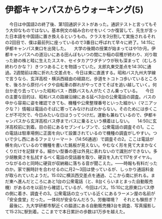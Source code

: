 # 伊都キャンパスからウォーキング(5)

<div class="section">　今日は中国語2の終了後、第1回通訳テストがあった。通訳テストと言ってもそう大仰なものではない。基本例文の組み合わせをいくつか復習して、先生が言った日本語を中国語に置き換えるというもの。クラスを3分割して実施されるそれの2回目で、僕は最前列に座っているので3番目に呼ばれて早々に終了。14:15に伊都キャンパス東口を出発した。 　大学の後期の授業が始まってはや1か月。伊都キャンパスへの道沿いにある田んぼもいつの間にか稲の収穫が終わり、刈り取った跡の株と畦に生えたススキ、セイタカアワダチソウが秋も深まって（むしろ終わりかな？）きつつあることを物語っていた。太郎丸東交差点を14:30に通過。2週間前は南に折れた交差点を、今日は東に直進する。昭和バス九州大学線で言うなら、玄洋高校・横浜西経由の経路だ。歩道をトコトコ歩いているところを、後ろから原付バイクや自転車の群れがやってきてそばを追い越していく。何台か走り去っていった昭和バス・西鉄バスも人がたくさん乗っている。 　今日の主要な目的は、昭和バスの路線沿線にある延べ3台の公衆電話の調査。バスの中から容易に姿を確認できても、機種や公衆整理番号といった細かい（マニアックな？）情報は電話のそばに寄ってみなければわからない。そのためには歩くことが不可欠で、今日みたいな日はうってつけだ。運動も兼ねているので、伊都キャンパスから玄洋高校バス停までバスに乗るという横着はしない。 　14:50に玄洋高校前に到着。目の前にあるセブンイレブンで、公衆電話の調査その1。ここの電話は駐車場側に正面を向いて設置されているので機種の調査がしやすい。ついで少し西にあるファミリーマート（14:56通過）で調査その2。ここは電話が横を向いているので機種を書いた銘板が見えない。やむなく形を見て大まかなくくりだけを記録する。細かい型番の差は外見に表れないので識別ができない。多少胡散臭さを払拭するべく電話の受話器を取り、硬貨を入れて117をダイヤル。つながるのと同時に硬貨が収納箱に落ちる音が聞こえた。――時報も有料だったのか。家で腕時計を合わせるのに月2～3回は使っているが、しっかり通話料金が取られていたようだ。15:02に横浜西交差点を通過、ここから南に折れる。まだ東へ進んだところにあと1台の公衆電話（と、8台くらいまとまった自動販売機）があるのを以前から確認しているが、今回はパス。15:10に北原東口バス停の側に着き、調査その3。公衆電話の立っている近くにあるラーメン屋の名前が「安全食堂」だった。一体何が安全なんだろう。労働環境？　それとも験担ぎ？ 　最後に、九大学研都市駅近くの脇道にある自動販売機3台を調査、写真撮影して15:23に駅到着。ここまでで本日累計の歩数は1万歩を越えた。</div>